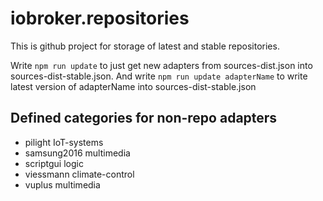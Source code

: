 iobroker.repositories
===================

This is github project for storage of latest and stable repositories.

Write ```npm run update``` to just get new adapters from sources-dist.json into sources-dist-stable.json.
And write ```npm run update adapterName``` to write latest version of adapterName into sources-dist-stable.json

## Defined categories for non-repo adapters

* pilight	IoT-systems
* samsung2016	multimedia
* scriptgui	logic
* viessmann	climate-control
* vuplus	multimedia
